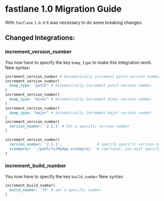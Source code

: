 fastlane 1.0 Migration Guide
============================


With `fastlane` `1.0.0` it was necessary to do some breaking changes:

## Changed Integrations:

### increment_version_number

You now have to specify the key `bump_type` to make this integration work. New syntax:

```ruby
increment_version_number # Automatically increment patch version number.
increment_version_number(
  bump_type: "patch" # Automatically increment patch version number
)
increment_version_number(
  bump_type: "minor" # Automatically increment minor version number
)
increment_version_number(
  bump_type: "major" # Automatically increment major version number
)
increment_version_number(
  version_number: '2.1.1' # Set a specific version number
)

increment_version_number(
  version_number: '2.1.1',                # specify specific version number (optional, omitting it increments patch version number)
  xcodeproj: './path/to/MyApp.xcodeproj'  # (optional, you must specify the path to your main Xcode project if it is not in the project root directory)
)
```

### increment_build_number

You now have to specify the key `build_number` New syntax:

```ruby
increment_build_number(
  build_number: '75' # set a specific number
)
```